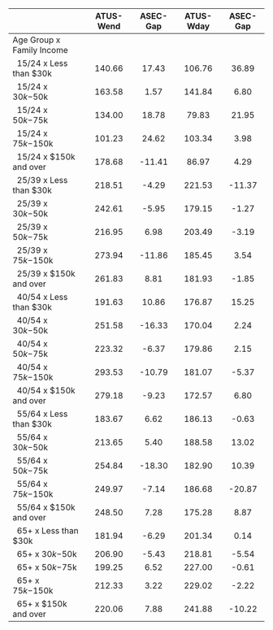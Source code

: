 
|                      |    ATUS-Wend |     ASEC-Gap |    ATUS-Wday |     ASEC-Gap |
| -------------------- | :----------: | :----------: | :----------: | :----------: |
| Age Group x Family Income |              |              |              |              |
| &nbsp;&nbsp;15/24 x Less than $30k |       140.66 |        17.43 |       106.76 |        36.89 |
| &nbsp;&nbsp;15/24 x $30k-$50k |       163.58 |         1.57 |       141.84 |         6.80 |
| &nbsp;&nbsp;15/24 x $50k-$75k |       134.00 |        18.78 |        79.83 |        21.95 |
| &nbsp;&nbsp;15/24 x $75k-$150k |       101.23 |        24.62 |       103.34 |         3.98 |
| &nbsp;&nbsp;15/24 x $150k and over |       178.68 |       -11.41 |        86.97 |         4.29 |
| &nbsp;&nbsp;25/39 x Less than $30k |       218.51 |        -4.29 |       221.53 |       -11.37 |
| &nbsp;&nbsp;25/39 x $30k-$50k |       242.61 |        -5.95 |       179.15 |        -1.27 |
| &nbsp;&nbsp;25/39 x $50k-$75k |       216.95 |         6.98 |       203.49 |        -3.19 |
| &nbsp;&nbsp;25/39 x $75k-$150k |       273.94 |       -11.86 |       185.45 |         3.54 |
| &nbsp;&nbsp;25/39 x $150k and over |       261.83 |         8.81 |       181.93 |        -1.85 |
| &nbsp;&nbsp;40/54 x Less than $30k |       191.63 |        10.86 |       176.87 |        15.25 |
| &nbsp;&nbsp;40/54 x $30k-$50k |       251.58 |       -16.33 |       170.04 |         2.24 |
| &nbsp;&nbsp;40/54 x $50k-$75k |       223.32 |        -6.37 |       179.86 |         2.15 |
| &nbsp;&nbsp;40/54 x $75k-$150k |       293.53 |       -10.79 |       181.07 |        -5.37 |
| &nbsp;&nbsp;40/54 x $150k and over |       279.18 |        -9.23 |       172.57 |         6.80 |
| &nbsp;&nbsp;55/64 x Less than $30k |       183.67 |         6.62 |       186.13 |        -0.63 |
| &nbsp;&nbsp;55/64 x $30k-$50k |       213.65 |         5.40 |       188.58 |        13.02 |
| &nbsp;&nbsp;55/64 x $50k-$75k |       254.84 |       -18.30 |       182.90 |        10.39 |
| &nbsp;&nbsp;55/64 x $75k-$150k |       249.97 |        -7.14 |       186.68 |       -20.87 |
| &nbsp;&nbsp;55/64 x $150k and over |       248.50 |         7.28 |       175.28 |         8.87 |
| &nbsp;&nbsp;65+ x Less than $30k |       181.94 |        -6.29 |       201.34 |         0.14 |
| &nbsp;&nbsp;65+ x $30k-$50k |       206.90 |        -5.43 |       218.81 |        -5.54 |
| &nbsp;&nbsp;65+ x $50k-$75k |       199.25 |         6.52 |       227.00 |        -0.61 |
| &nbsp;&nbsp;65+ x $75k-$150k |       212.33 |         3.22 |       229.02 |        -2.22 |
| &nbsp;&nbsp;65+ x $150k and over |       220.06 |         7.88 |       241.88 |       -10.22 |

